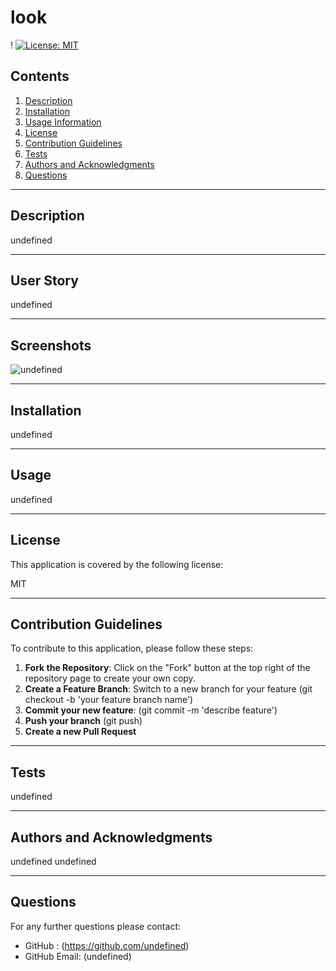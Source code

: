    
#  look

!
[![License: MIT](https://img.shields.io/badge/License-MIT-yellow.svg)](https://opensource.org/licenses/MIT)

## Contents

1. [Description](#description) 
2. [Installation](#installation)
2. [Usage Information](#usage)
3. [License](#license)
4. [Contribution Guidelines](#contribution)
5. [Tests](#tests)
6. [Authors and Acknowledgments](#authors)
7. [Questions](#questions)

---
## Description 

undefined

---

## User Story

undefined

---

## Screenshots

![undefined](undefined)

---

## Installation

  undefined

---

## Usage

  undefined

---

## License
  This application is covered by the following license:

  MIT

  

---

## Contribution Guidelines

To contribute to this application, please follow these steps:
1. **Fork the Repository**: Click on the "Fork" button at the top right of the repository page to create your own copy.
2. **Create a Feature Branch**: Switch to a new branch for your feature 
(git checkout -b 'your feature branch name')
3. **Commit your new feature**:  (git commit -m 'describe feature')
4. **Push your branch** (git push)
5. **Create a new Pull Request**

---

## Tests

  undefined

---

## Authors and Acknowledgments

  undefined
  undefined

---

## Questions
  For any further questions please contact:
* GitHub : (https://github.com/undefined)
* GitHub Email: (undefined)
  
  

